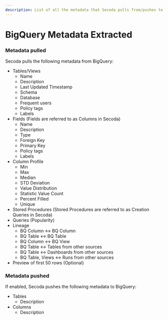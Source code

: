 ```yaml
---
description: List of all the metadata that Secoda pulls from/pushes to BigQuery
---
```


# BigQuery Metadata Extracted

### Metadata pulled

Secoda pulls the following metadata from BigQuery:

* Tables/Views
  * Name
  * Description
  * Last Updated Timestamp
  * Schema
  * Database
  * Frequent users
  * Policy tags
  * Labels
* Fields (Fields are referred to as Columns in Secoda)
  * Name
  * Description
  * Type
  * Foreign Key
  * Primary Key
  * Policy tags
  * Labels
* Column Profile
  * Min
  * Max
  * Median
  * STD Deviation
  * Value Distribution
  * Statistic Value Count
  * Percent Filled&#x20;
  * Unique
* Stored Procedures (Stored Procedures are referred to as Creation Queries in Secoda)
* Queries (Popularity)
* Lineage
  * BQ Column <-> BQ Column
  * BQ Table <-> BQ Table
  * BQ Column <-> BQ View
  * BQ Table <-> Tables from other sources
  * BQ Table <-> Dashboards from other sources
  * BQ Table, Views <-> Runs from other sources
* Preview of first 50 rows (Optional)

### Metadata pushed

If enabled, Secoda pushes the following metadata to BigQuery:

* Tables
  * Description
* Columns
  * Description
